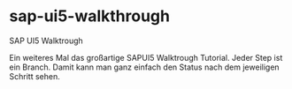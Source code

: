 # sap-ui5-walkthrough
SAP UI5 Walktrough 

Ein weiteres Mal das großartige SAPUI5 Walktrough Tutorial. Jeder Step ist ein Branch. Damit kann man ganz einfach den Status nach dem jeweiligen Schritt sehen. 
